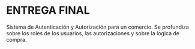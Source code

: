 # ENTREGA FINAL

Sistema de Autenticación y Autorización para un comercio.
Se profundiza sobre los roles de los usuarios, las autorizaciones y sobre la logica de compra.
